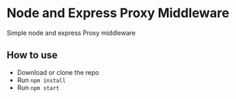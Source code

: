 # Node and Express Proxy Middleware

Simple node and express Proxy middleware

## How to use

- Download or clone the repo
- Run `npm install`
- Run `npm start`
